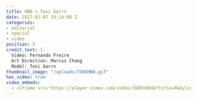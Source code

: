 ```yaml
---
title: HBB x Toni Garrn
date: 2017-01-07 19:14:00 Z
categories:
- editorial
- special
- video
position: 5
credit_text: |-
  Video: Fernando Freire
  Art Direction: Marcus Chang
  Model: Toni Garrn
thumbnail_image: "/uploads/TONIHBB.gif"
has_video: true
video_embeds:
  - <iframe src="https://player.vimeo.com/video/198916048?title=0&byline=0&portrait=0" width="1280" height="720" frameborder="0 webkitallowfullscreen mozallowfullscreen allowfullscreen></iframe>
---
```

